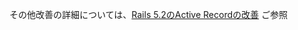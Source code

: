 その他改善の詳細については、[Rails 5\.2のActive Recordの改善](http://kamipo.github.io/talks/20180215-tdtech/#/title) ご参照
